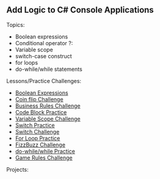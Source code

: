 ## Add Logic to C# Console Applications

Topics:

- Boolean expressions
- Conditional operator ?:
- Variable scope
- switch-case construct
- for loops
- do-while/while statements

Lessons/Practice Challenges:

- [Boolean Expressions](./booleanPractice/)
- [Coin flip Challenge](./CoinFlip/)
- [Business Rules Challenge](./businessRules/)
- [Code Block Practice](./codeBlockPractice/)
- [Variable Scope Challenge](./variableScopeChallenge/)
- [Switch Practice](./switchPractice/)
- [Switch Challenge](./switchChallenge/)
- [For Loop Practice](./forPractice/)
- [FizzBuzz Challenge](./fizzBuzzChallenge/)
- [do-while/while Practice](./doWhilePractice/)
- [Game Rules Challenge](./gameRulesChallenge/)

Projects:
